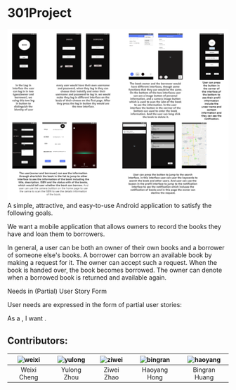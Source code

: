 # 301Project

![app](https://github.com/CMPUT301F20T43/301Project/blob/master/doc/301%20pj%202.png)
A simple, attractive, and easy-to-use Android application to satisfy the following goals. 

We want a mobile application that allows owners to record the books they have and loan them to borrowers.

In general, a user can be both an owner of their own books and a borrower of someone else's books. A borrower can borrow an available book by making a request for it. The owner can accept such a request. When the book is handed over, the book becomes borrowed. The owner can denote when a borrowed book is returned and available again.

Needs in (Partial) User Story Form

User needs are expressed in the form of partial user stories:

As a <role>, I want <goal>.


## Contributors:
| <img src="https://avatars3.githubusercontent.com/u/43303748?s=400&v=4" alt="weixi" width='150px' height='150px'/> | <img src="https://avatars1.githubusercontent.com/u/58350943?s=460&v=4" alt="yulong" width='150px' height='150px'/> | <img src="https://avatars1.githubusercontent.com/u/59899776?s=460&v=4" alt="ziwei" width='150px' height='150px'/> |<img src="https://avatars0.githubusercontent.com/u/72176987?s=460&v=4" alt="bingran" width='150px' height='150px'/>|<img src="https://avatars2.githubusercontent.com/u/44427485?s=460&v=4" alt="haoyang" width='150px' height='150px'/>|
| :---:        |     :---:      |          :---: |          :---: |          :---: |
| Weixi Cheng   | Yulong Zhou   | Ziwei Zhao   | Haoyang Hong| Bingran Huang|
